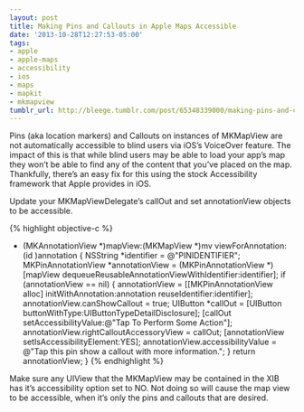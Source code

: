 ```yaml
---
layout: post
title: Making Pins and Callouts in Apple Maps Accessible
date: '2013-10-28T12:27:53-05:00'
tags:
- apple
- apple-maps
- accessibility
- ios
- maps
- mapkit
- mkmapview
tumblr_url: http://bleege.tumblr.com/post/65348339000/making-pins-and-callouts-in-apple-maps-accessible
---
```

<!--excerpt.start-->
Pins (aka location markers) and Callouts on instances of MKMapView are not automatically accessible to blind users via iOS’s VoiceOver feature.  The impact of this is that while blind users may be able to load your app’s map they won’t be able to find any of the content that you’ve placed on the map.  Thankfully, there’s an easy fix for this using the stock Accessibility framework that Apple provides in iOS.
<!--excerpt.end-->

Update your MKMapViewDelegate’s callOut and set annotationView objects to be accessible.

{% highlight objective-c %}

- (MKAnnotationView *)mapView:(MKMapView *)mv viewForAnnotation:(id )annotation
{
	NSString *identifier = @"PINIDENTIFIER";
	MKPinAnnotationView *annotationView = (MKPinAnnotationView *)[mapView dequeueReusableAnnotationViewWithIdentifier:identifier];
	if (annotationView == nil)
	{
		annotationView = [[MKPinAnnotationView alloc] initWithAnnotation:annotation reuseIdentifier:identifier];
		annotationView.canShowCallout = true;
		UIButton *callOut = [UIButton buttonWithType:UIButtonTypeDetailDisclosure];
		[callOut setAccessibilityValue:@"Tap To Perform Some Action"];
		annotationView.rightCalloutAccessoryView = callOut;
		[annotationView setIsAccessibilityElement:YES];
		annotationView.accessibilityValue = @"Tap this pin show a callout with more information.";
	}
	return annotationView;
}
{% endhighlight %}


Make sure any UIView that the MKMapView may be contained in the XIB has it’s accessibility option set to NO.  Not doing so will cause the map view to be accessible, when it’s only the pins and callouts that are desired.
